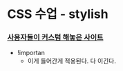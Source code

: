 # CSS 수업 - stylish

### [사용자들이 커스텀 해놓은 사이트](https://userstyles.org/)

- !importan
  - 이게 들어간게 적용된다. 다 이긴다.